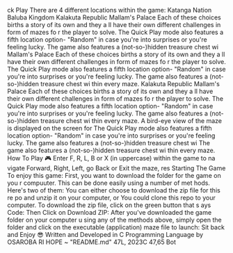 ck Play
There are 4 different locations within the game:
Katanga Nation
Baluba Kingdom
Kalakuta Republic
Mallam's Palace
Each of these choices births a story of its own and they a
ll have their own different challenges in form of mazes fo
r the player to solve.
The Quick Play mode also features a fifth location option-
 "Random" in case you're into surprises or you're feeling
lucky.
The game also features a (not-so-)hidden treasure chest wi
Mallam's Palace
Each of these choices births a story of its own and they a
ll have their own different challenges in form of mazes fo
r the player to solve.
The Quick Play mode also features a fifth location option-
 "Random" in case you're into surprises or you're feeling
lucky.
The game also features a (not-so-)hidden treasure chest wi
thin every maze.
Kalakuta Republic
Mallam's Palace
Each of these choices births a story of its own and they a
ll have their own different challenges in form of mazes fo
r the player to solve.
The Quick Play mode also features a fifth location option-
 "Random" in case you're into surprises or you're feeling
lucky.
The game also features a (not-so-)hidden treasure chest wi
thin every maze.
A bird-eye view of the maze is displayed on the screen for
The Quick Play mode also features a fifth location option-
 "Random" in case you're into surprises or you're feeling
lucky.
The game also features a (not-so-)hidden treasure chest wi
The game also features a (not-so-)hidden treasure chest wi
thin every maze.
How To Play 🎮
Enter F, R, L, B or X (in uppercase) within the game to na
vigate Forward, Right, Left, go Back or Exit the maze, res
Starting The Game
To enjoy this game:
First, you want to download the folder for the game on you
r compuuter. This can be done easily using a number of met
hods. Here's two of them:
You can either choose to download the zip file for this re
po and unzip it on your computer, or
You could clone this repo to your computer.
To download the zip file, click on the green button that s
ays Code:
        Then Click on Download ZIP:
After you've downloaded the game folder on your computer u
sing any of the methods above, simply open the folder and
click on the executable (application) maze file to launch:
Sit back and Enjoy 😎
Written and Developed in C Programming Language by OSAROBA
RI HOPE
~
"README.md" 47L, 2023C                  47,65         Bot

